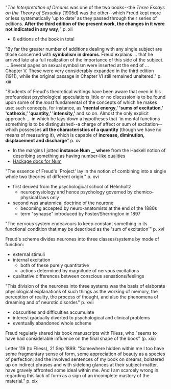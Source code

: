 "*The Interpretation of Dreams* was one of the two books--the *Three Essays on the Theory of Sexuality* (1905d) was the other--which Freud kept more or less systematically 'up to date' as they passed through their series of editions. **After the third edition of the present work, the changes in it were not indicated in any way**;" p. xii
* 8 editions of the book in total

"By far the greater number of additions dealing with any single subject are those concerned with **symbolism in dreams**. Freud explains ... that he arrived late at a full realization of the importance of this side of the subject. ... Several pages on sexual symbolism were inserted at the end of ... Chapter V.  These were very considerably expanded in the third edition (1911), while the original passage in Chapter VI still remained unaltered." p. xiii

"Students of Freud's theoretical writings have been aware that even in his profoundest psychological speculations little or no discussion is to be found upon some of the *most* fundamental of the concepts of which he makes use: such concepts, for instance, as **'mental energy,' 'sums of excitation,' 'cathexis,' 'quantity,' 'intensity,'** and so on.  Almost the only explicit approach ... in which he lays down a hypotheses that 'in mental functions something is to be distinguished--a charge of affect or sum of excitation--which possesses **all the characteristics of a quantity** (though we have no means of measuring it), which is capable of **increase, diminution, displacement and discharge**" p. xv
* In the margins I jotted **instance Num __ where** from the Haskell notion of describing something as having number-like qualities
* [Hackage docs for Num](https://hackage.haskell.org/package/base-4.15.0.0/docs/GHC-Num.html)

"The essence of Freud's 'Project' lay in the notion of combining into a single whole two theories of different origin." p. xvi
* first derived from the psychological school of Helmholtz
	* neurophysiology and hence psychology governed by chemico-physical laws only
* second was anatomical doctrine of the neurone
	* becoming accepted by neuro-anatomists at the end of the 1880s
	* term "synapse" introduced by Foster/Sherrington in 1897

"The nervous system endeavours to keep constant something in its functional condition that may be described as the 'sum of excitation'" p. xvi

Freud's scheme divides neurones into three classes/systems by mode of function:
* external stimuli
* internal excitation
	* both of these purely quantitative
	* actions determined by magnitude of nervous excitations
* qualitative differences between conscious sensations/feelings

"This division of the neurones into three systems was the basis of elaborate physiological explanations of such things as the working of memory, the perception of reality, the process of thought, and also the phenomena of dreaming and of neurotic disorder." p. xvii

* obscurities and difficulties accumulate
* interest gradually diverted to psychological and clinical problems
* eventually abandoned whole scheme

Freud regularly shared his book manuscripts with Fliess, who "seems to have had considerable influence on the final shape of the book" (p. xix)

Letter 119 (to Fliess), 21 Sep 1899: "Somewhere hidden within me I too have some fragmentary sense of form, some appreciation of beauty as a species of perfection; and the involved sentences of my book on dreams, bolstered up on indirect phrases and with sidelong glances at their subject-matter, have gravely affronted some ideal within me. And I am scarcely wrong in regarding this lack of form as a sign of an incomplete mastery of the material."  p. xix
